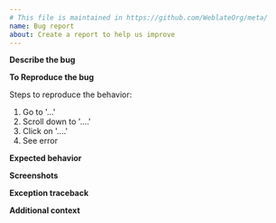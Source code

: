 ```yaml
---
# This file is maintained in https://github.com/WeblateOrg/meta/
name: Bug report
about: Create a report to help us improve
---
```


**Describe the bug**

<!--
A clear and concise description of what the bug is.
-->

**To Reproduce the bug**

Steps to reproduce the behavior:

1. Go to '...'
2. Scroll down to '....'
3. Click on '....'
4. See error

**Expected behavior**

<!--
A clear and concise description of what you expected to happen.
-->

**Screenshots**

<!--
If applicable, add screenshots to better explain your problem.
-->

**Exception traceback**

<!--
In case you observed server error or crash, please see
<https://docs.weblate.org/en/latest/contributing/debugging.html>
for information how to obtain that.
-->

**Additional context**

<!--
Add any other context about the problem here.
-->
